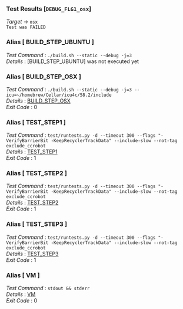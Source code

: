 ### Test Results [`DEBUG_FLG1_osx`]   
*Target* -> `osx`   
`Test was FAILED`

### Alias [ BUILD_STEP_UBUNTU ]   
*Test Command* : `./build.sh --static --debug -j=3`   
*Details*      : [BUILD_STEP_UBUNTU] was not executed yet   

   
### Alias [ BUILD_STEP_OSX ]   
*Test Command* : `./build.sh --static --debug -j=3 --icu=~/homebrew/Cellar/icu4c/58.2/include`   
*Details*      : [BUILD_STEP_OSX](https://github.com/CCRobot/TestResults/blob/20180210T053051DEBUG_FLG1_osx/BUILD_STEP_OSX_1.md)   
*Exit Code*    : 0   

   
### Alias [ TEST_STEP1 ]   
*Test Command* : `test/runtests.py -d --timeout 300 --flags "-VerifyBarrierBit -KeepRecyclerTrackData" --include-slow --not-tag exclude_ccrobot`   
*Details*      : [TEST_STEP1](https://github.com/CCRobot/TestResults/blob/20180210T053051DEBUG_FLG1_osx/TEST_STEP1_2.md)   
*Exit Code*    : 1   

   
### Alias [ TEST_STEP2 ]   
*Test Command* : `test/runtests.py -d --timeout 300 --flags "-VerifyBarrierBit -KeepRecyclerTrackData" --include-slow --not-tag exclude_ccrobot`   
*Details*      : [TEST_STEP2](https://github.com/CCRobot/TestResults/blob/20180210T053051DEBUG_FLG1_osx/TEST_STEP2_3.md)   
*Exit Code*    : 1   

   
### Alias [ TEST_STEP3 ]   
*Test Command* : `test/runtests.py -d --timeout 300 --flags "-VerifyBarrierBit -KeepRecyclerTrackData" --include-slow --not-tag exclude_ccrobot`   
*Details*      : [TEST_STEP3](https://github.com/CCRobot/TestResults/blob/20180210T053051DEBUG_FLG1_osx/TEST_STEP3_4.md)   
*Exit Code*    : 1   

   
### Alias [ VM ]   
*Test Command* : `stdout && stderr`   
*Details*      : [VM](https://github.com/CCRobot/TestResults/blob/20180210T053051DEBUG_FLG1_osx/VM_5.md)   
*Exit Code*    : 0   

   
